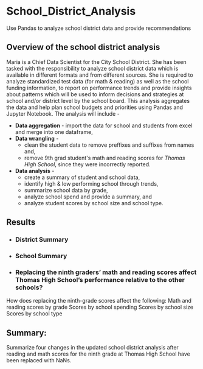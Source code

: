 # School_District_Analysis
Use Pandas to analyze school district data and provide recommendations

## Overview of the school district analysis
Maria is a Chief Data Scientist for the City School District. She has been tasked with the responsibility to analyze school district data which is available in different formats and from different sources. She is required to analyze standardized test data (for math & reading) as well as the school funding information, to report on performance trends and provide insights about patterns which will be used to inform decisions and strategies at school and/or district level by the school board. This analysis aggregates the data and help plan school budgets and priorities using Pandas and Jupyter Notebook. The analysis will include -
- **Data aggregation**  - import the data for school and students from excel and merge into one dataframe,
- **Data wrangling** -
  - clean the student data to remove preffixes and suffixes from names and,
  - remove 9th grad student's math and reading scores for *Thomas High School*, since they were incorrectly reported.
- **Data analysis** -
  - create a summary of student and school data,
  - identify high & low performing school through trends,
  - summarize school data by grade,
  - analyze school spend and provide a summary, and
  - analyze student scores by school size and school type.

## Results


- ###  District Summary

- ###  School Summary

- ### Replacing the ninth graders’ math and reading scores affect Thomas High School’s performance relative to the other schools?
How does replacing the ninth-grade scores affect the following:
Math and reading scores by grade
Scores by school spending
Scores by school size
Scores by school type

## Summary: 
Summarize four changes in the updated school district analysis after reading and math scores for the ninth grade at Thomas High School have been replaced with NaNs.

